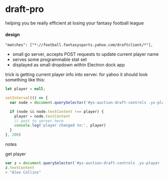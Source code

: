# draft-pro

helping you be really efficient at losing your fantasy football league

#### design

```
"matches": ["*://football.fantasysports.yahoo.com/draftclient/*"],
```

* small go server, accepts POST requests to update current player name
* serves some programmable stat set
* displayed as small dropdown within Electron dock app

trick is getting current player info into server. for yahoo it should look something like this:

```js
let player = null;

setInterval(() => {
  var node = document.querySelector('#ys-auction-draft-controls .ys-player .Fw-500')

  if (node && node.textContent !== player) {
    player = node.textContent
    // post to server here
    console.log('player changed to:', player)
  }
}, 200)
```

notes

get player

```js
var z = document.querySelector('#ys-auction-draft-controls .ys-player .Fw-500')
z.textContent
> "Alex Collins"
```
